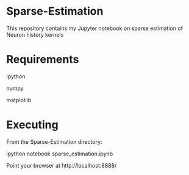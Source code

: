 # Sparse-Estimation
This repository contains my Jupyter notebook on sparse estimation of Neuron history kernels

# Requirements

ipython

numpy

matplotlib

# Executing

From the Sparse-Estimation directory:

ipython notebook sparse_estimation.ipynb

Point your browser at http://localhost:8888/
